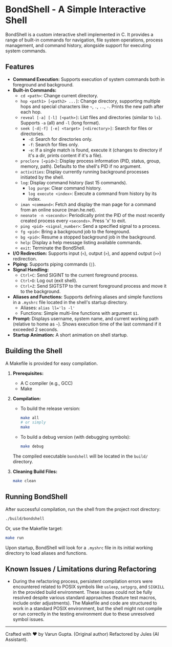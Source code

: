 # BondShell - A Simple Interactive Shell

BondShell is a custom interactive shell implemented in C. It provides a range of built-in commands for navigation, file system operations, process management, and command history, alongside support for executing system commands.

## Features

*   **Command Execution:** Supports execution of system commands both in foreground and background.
*   **Built-in Commands:**
    *   `cd <path>`: Change current directory.
    *   `hop <path1> [<path2> ...]`: Change directory, supporting multiple hops and special characters like `~`, `.`, `..`, `-`. Prints the new path after each hop.
    *   `reveal [-a] [-l] [<path>]`: List files and directories (similar to `ls`). Supports `-a` (all) and `-l` (long format).
    *   `seek [-d|-f] [-e] <target> [<directory>]`: Search for files or directories.
        *   `-d`: Search for directories only.
        *   `-f`: Search for files only.
        *   `-e`: If a single match is found, execute it (changes to directory if it's a dir, prints content if it's a file).
    *   `proclore [<pid>]`: Display process information (PID, status, group, memory, path). Defaults to the shell's PID if no argument.
    *   `activities`: Display currently running background processes initiated by the shell.
    *   `log`: Display command history (last 15 commands).
        *   `log purge`: Clear command history.
        *   `log execute <index>`: Execute a command from history by its index.
    *   `iman <command>`: Fetch and display the man page for a command from an online source (man.he.net).
    *   `neonate -n <seconds>`: Periodically print the PID of the most recently created process every `<seconds>`. Press 'x' to exit.
    *   `ping <pid> <signal_number>`: Send a specified signal to a process.
    *   `fg <pid>`: Bring a background job to the foreground.
    *   `bg <pid>`: Resume a stopped background job in the background.
    *   `help`: Display a help message listing available commands.
    *   `exit`: Terminate the BondShell.
*   **I/O Redirection:** Supports input (`<`), output (`>`), and append output (`>>`) redirection.
*   **Piping:** Supports piping commands (`|`).
*   **Signal Handling:**
    *   `Ctrl+C`: Send SIGINT to the current foreground process.
    *   `Ctrl+D`: Log out (exit shell).
    *   `Ctrl+Z`: Send SIGTSTP to the current foreground process and move it to the background.
*   **Aliases and Functions:** Supports defining aliases and simple functions in a `.myshrc` file located in the shell's startup directory.
    *   Aliases: `alias ll='ls -l'`
    *   Functions: Simple multi-line functions with argument `$1`.
*   **Prompt:** Displays username, system name, and current working path (relative to home as `~`). Shows execution time of the last command if it exceeded 2 seconds.
*   **Startup Animation:** A short animation on shell startup.

## Building the Shell

A Makefile is provided for easy compilation.

1.  **Prerequisites:**
    *   A C compiler (e.g., GCC)
    *   Make

2.  **Compilation:**
    *   To build the release version:
        ```bash
        make all
        # or simply
        make
        ```
    *   To build a debug version (with debugging symbols):
        ```bash
        make debug
        ```
    The compiled executable `bondshell` will be located in the `build/` directory.

3.  **Cleaning Build Files:**
    ```bash
    make clean
    ```

## Running BondShell

After successful compilation, run the shell from the project root directory:

```bash
./build/bondshell
```
Or, use the Makefile target:
```bash
make run
```

Upon startup, BondShell will look for a `.myshrc` file in its initial working directory to load aliases and functions.

## Known Issues / Limitations during Refactoring

*   During the refactoring process, persistent compilation errors were encountered related to POSIX symbols like `usleep`, `setpgrp`, and `SIGKILL` in the provided build environment. These issues could not be fully resolved despite various standard approaches (feature test macros, include order adjustments). The Makefile and code are structured to work in a standard POSIX environment, but the shell might not compile or run correctly in the testing environment due to these unresolved symbol issues.

---
Crafted with ❤️ by Varun Gupta. (Original author)
Refactored by Jules (AI Assistant).
